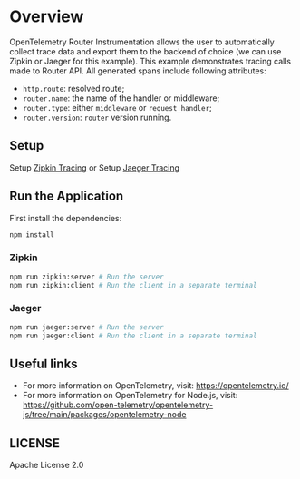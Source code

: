# Overview

OpenTelemetry Router Instrumentation allows the user to automatically collect trace data and export them to the backend of choice (we can use Zipkin or Jaeger for this example). This example demonstrates tracing calls made to Router API. All generated spans include following attributes:

- `http.route`: resolved route;
- `router.name`: the name of the handler or middleware;
- `router.type`: either `middleware` or `request_handler`;
- `router.version`: `router` version running.

## Setup

Setup [Zipkin Tracing](https://zipkin.io/pages/quickstart.html)
or
Setup [Jaeger Tracing](https://www.jaegertracing.io/docs/latest/getting-started/#all-in-one)

## Run the Application

First install the dependencies:

```sh
npm install
```

### Zipkin

```sh
npm run zipkin:server # Run the server
npm run zipkin:client # Run the client in a separate terminal
```

### Jaeger

```sh
npm run jaeger:server # Run the server
npm run jaeger:client # Run the client in a separate terminal
```

## Useful links

- For more information on OpenTelemetry, visit: <https://opentelemetry.io/>
- For more information on OpenTelemetry for Node.js, visit: <https://github.com/open-telemetry/opentelemetry-js/tree/main/packages/opentelemetry-node>

## LICENSE

Apache License 2.0
